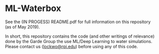 # ML-Waterbox
See the (IN PROGESS) README.pdf for full information on this repository (as of May 2019).

In short, this repository contains the code (and other writings of relevance) done by the Garde Group the use ML/Deep Learning to water simulations. Please contact us (lockwo@rpi.edu) before using any of this code. 
